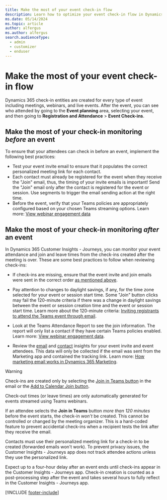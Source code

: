 ```yaml
---
title: Make the most of your event check-in flow 
description: Learn how to optimize your event check-in flow in Dynamics 365 Customer Insights - Journeys.
ms.date: 05/14/2024
ms.topic: article
author: alfergus
ms.author: alfergus
search.audienceType: 
  - admin
  - customizer
  - enduser
---
```


# Make the most of your event check-in flow

Dynamics 365 check-in entities are created for every type of event including meetings, webinars, and live events. After the event, you can see who attended by going to the **Event planning** area, selecting your event, and then going to **Registration and Attendance** > **Event Check-ins**.

## Make the most of your check-in monitoring *before* an event

To ensure that your attendees can check in before an event, implement the following best practices:

- Test your event invite email to ensure that it populates the correct personalized meeting link for each contact.
- Each contact must already be registered for the event when they receive the "Join" email, thus, the timing of your invite emails is important! Send the "Join" email only after the contact is registered for the event or session. Use segments to trigger the email sending action at the right time.
- Before the event, verify that your Teams policies are appropriately configured based on your chosen Teams streaming options. Learn more: [View webinar engagement data](teams-webinar.md#view-webinar-engagement-data)

## Make the most of your check-in monitoring *after* an event

In Dynamics 365 Customer Insights - Journeys, you can monitor your event attendance and join and leave times from the check-ins created after the meeting is over. These are some best practices to follow when reviewing check-ins:

- If check-ins are missing, ensure that the event invite and join emails were sent in the correct order [as mentioned above](optimize-check-in.md#make-the-most-of-your-check-in-monitoring-before-an-event).
- Pay attention to changes to daylight savings, if any, for the time zone selected for your event or session start time. Some "Join" button clicks may fail the 120-minute criteria if there was a change in daylight savings between the event or session creation time and the event or session start time. Learn more about the 120-minute criteria: [Inviting registrants to attend the Teams event through email](teams-webinar.md#inviting-registrants-to-attend-the-teams-event-through-email).
- Look at the Teams Attendance Report to see the join information. The report will only list a contact if they have certain Teams policies enabled. Learn more: [View webinar engagement data](teams-webinar.md#view-webinar-engagement-data).

- Review the [email](insights.md#email-insights) and [contact](insights.md#contact-insights) insights for your event invite and event attendees. This data will only be collected if the email was sent from the Marketing app and contained the tracking link. Learn more: [How marketing email works in Dynamics 365 Marketing](prepare-marketing-emails.md#how-marketing-email-works-in-customer-insights---journeys).

> [!WARNING]
> Check-ins are created only by selecting the [Join in Teams button](teams-webinar.md#view-webinar-engagement-data) in the email or the [Add to Calendar Join button](add-to-calendar.md#customize-the-icalendar-file-descriptions).
>
> Check-out times (or leave times) are only automatically generated for events streamed using Teams webinars.
> 
> If an attendee selects the **Join in Teams** button *more than 120 minutes* before the event starts, the check-in *won't* be created. This cannot be controlled or changed by the meeting organizer. This is a hard-coded feature to prevent accidental check-ins when a recipient tests the link after they receive the email.
>
> Contacts must use their personalized meeting link for a check-in to be created (forwarded emails won't work). To prevent privacy issues, the Customer Insights - Journeys app does not track attendee actions unless they use the personalized link.
>
> Expect up to a four-hour delay after an event ends until check-ins appear in the Customer Insights - Journeys app. Check-in creation is counted as a post-processing step after the event and takes several hours to fully reflect in the Customer Insights - Journeys app.

[!INCLUDE [footer-include](./includes/footer-banner.md)]
